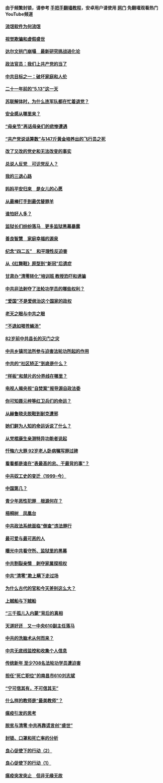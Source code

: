#### 由于频繁封锁，请参考 [手把手翻墙教程](https://github.com/gfw-breaker/guides/wiki/)，安卓用户请使用 [网门](https://github.com/gfw-breaker/nogfw/blob/master/dl.md?t=06041200) 免翻墙观看热门YouTube频道 

#### [流氓软件为何流氓](../pages/19/426531.md?t=06041200) 

#### [视觉欺骗和虚假盛世](../pages/19/426443.md?t=06041200) 

#### [达尔文拱门崩塌　最新研究挑战进化论](../pages/19/426009.md?t=06041200) 

#### [政法官员：我们上共产党的当了](../pages/19/425351.md?t=06041200) 

#### [中共目标之一：破坏家庭和人伦](../pages/19/424454.md?t=06041200) 

#### [二十一年前的“5.13”这一天](../pages/19/424814.md?t=06041200) 

#### [苏联解体时，为什么连军队都在忙着退党？](../pages/19/424335.md?t=06041200) 

#### [安全感从哪里来？](../pages/19/424336.md?t=06041200) 

#### [“母亲节”再话母亲们的悲惨遭遇](../pages/19/424234.md?t=06041200) 

#### [“共产党说话算数”与147斤黄金培养出的飞行员之死](../pages/19/424115.md?t=06041200) 

#### [改了又改的党史和无法改变的事实](../pages/19/424037.md?t=06041200) 

#### [总说人反党　可识党反人？](../pages/19/423820.md?t=06041200) 

#### [我的三退心路](../pages/19/423876.md?t=06041200) 

#### [妈妈平安归来　是女儿的心愿](../pages/19/423947.md?t=06041200) 

#### [从最棒打手到最优替罪羊](../pages/19/423819.md?t=06041200) 

#### [谁怕好人多？](../pages/19/423774.md?t=06041200) 

#### [监狱长们纷纷落马　更多监狱黑幕暴露](../pages/19/423787.md?t=06041200) 

#### [善良智慧　家庭幸福的源泉](../pages/19/423632.md?t=06041200) 

#### [纪念“四二五”　和平理性反迫害](../pages/19/423660.md?t=06041200) 

#### [从《红舞鞋》原型到“新冠”后遗症](../pages/19/423509.md?t=06041200) 

#### [甘肃办“清零转化”培训班 教授恐吓和诱骗](../pages/19/423498.md?t=06041200) 

#### [中共非法剥夺了法轮功学员的哪些权利？](../pages/19/423392.md?t=06041200) 

#### [“爱国”不是爱统治这个国家的政权](../pages/19/423029.md?t=06041200) 

#### [老天之眼与中共之眼](../pages/19/423378.md?t=06041200) 

#### [“不退如喝苍蝇汤”](../pages/19/423287.md?t=06041200) 

#### [82岁前中共县长的灭门之灾](../pages/19/423055.md?t=06041200) 

#### [中共乡镇司法所参与迫害法轮功所起的作用](../pages/19/423064.md?t=06041200) 

#### [中共的“社区矫正”到底是什么？](../pages/19/422870.md?t=06041200) 

#### [“样板”和禁片的分界线在哪里？](../pages/19/422704.md?t=06041200) 

#### [电视人揭央视“自焚案”报导源自政法委](../pages/19/422770.md?t=06041200) 

#### [你可知聂元梓等红卫兵们的命运？](../pages/19/422848.md?t=06041200) 

#### [从赫鲁晓夫脱鞋到耐克遭邪](../pages/19/422826.md?t=06041200) 

#### [她们鲜为人知的命运诉说了什么？](../pages/19/422754.md?t=06041200) 

#### [从党棍康生亲测特异功能者说起](../pages/19/422657.md?t=06041200) 

#### [忏悔六大罪 92岁老人卧病嘱写罪过碑](../pages/19/422750.md?t=06041200) 

#### [看看都是谁在“表最高的忠、干最背的事”？](../pages/19/422703.md?t=06041200) 

#### [中共奴工史的变迁（1999-今）](../pages/19/422656.md?t=06041200) 

#### [中国第几？](../pages/19/422496.md?t=06041200) 

#### [青少年恶性犯罪　根源何在？](../pages/19/422449.md?t=06041200) 

#### [梧桐树　凤凰台](../pages/19/422442.md?t=06041200) 

#### [中共政法系统面临“倒查”违法罪行](../pages/19/422497.md?t=06041200) 

#### [最可爱与最可恶的人](../pages/19/422448.md?t=06041200) 

#### [曝光中共看守所、监狱里的黑幕](../pages/19/422390.md?t=06041200) 

#### [中共割裂亲情　剥夺家属探视权](../pages/19/422364.md?t=06041200) 

#### [中共“清零”欺上瞒下走过场](../pages/19/422306.md?t=06041200) 

#### [为什么古代的官和今天差别这么大？](../pages/19/422228.md?t=06041200) 

#### [上贼船与下贼船](../pages/19/422276.md?t=06041200) 

#### [“三千孤儿入内蒙”背后的真相](../pages/19/422229.md?t=06041200) 

#### [天道好还　又一中央610副主任落马](../pages/19/422155.md?t=06041200) 

#### [中共的洗脑术从何而来？](../pages/19/422154.md?t=06041200) 

#### [中共无底线监控和收集个人信息](../pages/19/422039.md?t=06041200) 

#### [传统新年 至少708名法轮功学员遭迫害](../pages/19/421946.md?t=06041200) 

#### [担任“死亡职位”的南昌市610刘志斌](../pages/19/421957.md?t=06041200) 

#### [“宁可信其有，不可信其无”](../pages/19/421691.md?t=06041200) 

#### [什么样的教师是“最美教师”？](../pages/19/421755.md?t=06041200) 

#### [瘟疫引发的思考](../pages/19/421594.md?t=06041200) 

#### [脱贫与清零 中共再靠谎言创“盛世”](../pages/19/421590.md?t=06041200) 

#### [封锁、口罩和死亡率的分析](../pages/19/421495.md?t=06041200) 

#### [良心促使下的行动（2）](../pages/19/421361.md?t=06041200) 

#### [良心促使下的行动（1）](../pages/19/421302.md?t=06041200) 

#### [瘟疫突发突止　但非无缘无故](../pages/19/421281.md?t=06041200) 

